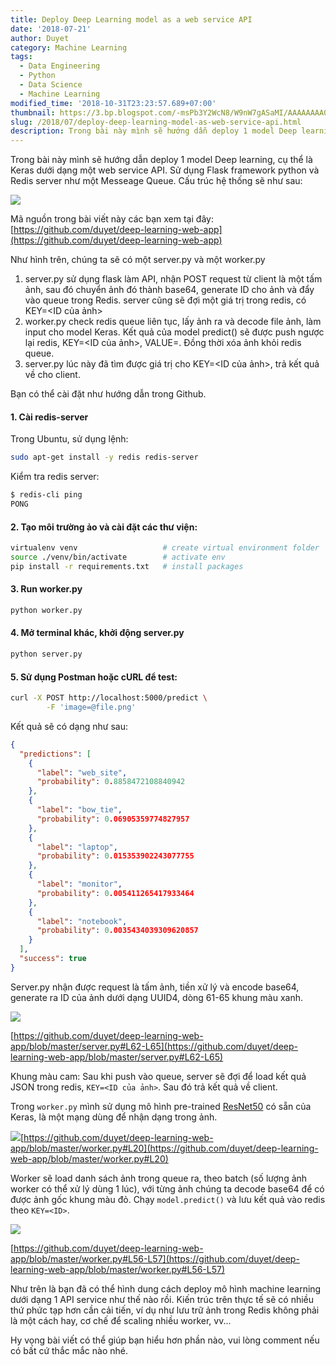 ```yaml
---
title: Deploy Deep Learning model as a web service API
date: '2018-07-21'
author: Duyet
category: Machine Learning
tags:
  - Data Engineering
  - Python
  - Data Science
  - Machine Learning
modified_time: '2018-10-31T23:23:57.689+07:00'
thumbnail: https://3.bp.blogspot.com/-msPb3Y2WcN8/W9nW7gASaMI/AAAAAAAA04w/P9xEh3pGAN8pRsJmaTgFHqssjUToQHo3wCLcBGAs/s1080/deep-learning-web-app.png
slug: /2018/07/deploy-deep-learning-model-as-web-service-api.html
description: Trong bài này mình sẽ hướng dẫn deploy 1 model Deep learning, cụ thể là Keras dưới dạng một web service API. Sử dụng Flask framework python và Redis server như một Messeage Queue.
---
```


Trong bài này mình sẽ hướng dẫn deploy 1 model Deep learning, cụ thể là Keras dưới dạng một web service API. Sử dụng Flask framework python và Redis server như một Messeage Queue. Cấu trúc hệ thống sẽ như sau:

![](https://3.bp.blogspot.com/-msPb3Y2WcN8/W9nW7gASaMI/AAAAAAAA04w/P9xEh3pGAN8pRsJmaTgFHqssjUToQHo3wCLcBGAs/s640/deep-learning-web-app.png)

<!-- more -->

Mã nguồn trong bài viết này các bạn xem tại đây: [https://github.com/duyet/deep-learning-web-app](https://github.com/duyet/deep-learning-web-app)

Như hình trên, chúng ta sẽ có một server.py và một worker.py

1. server.py sử dụng flask làm API, nhận POST request từ client là một tấm ảnh, sau đó chuyển ảnh đó thành base64, generate ID cho ảnh và đẩy vào queue trong Redis.
   server cũng sẽ đợi một giá trị trong redis, có KEY=<ID của ảnh>
2. worker.py check redis queue liên tục, lấy ảnh ra và decode file ảnh, làm input cho model Keras. Kết quả của model predict() sẽ được push ngược lại redis, KEY=<ID của ảnh>, VALUE=<predict output>. Đồng thời xóa ảnh khỏi redis queue.
3. server.py lúc này đã tìm được giá trị cho KEY=<ID của ảnh>, trả kết quả về cho client.

Bạn có thể cài đặt như hướng dẫn trong Github.

#### 1. Cài redis-server

Trong Ubuntu, sử dụng lệnh:

```bash
sudo apt-get install -y redis redis-server
```

Kiểm tra redis server:

```bash
$ redis-cli ping
PONG
```

#### 2. Tạo môi trường ảo và cài đặt các thư viện:

```bash
virtualenv venv                   # create virtual environment folder
source ./venv/bin/activate        # activate env
pip install -r requirements.txt   # install packages
```

#### 3. Run worker.py

```bash
python worker.py
```

#### 4. Mở terminal khác, khởi động server.py

```bash
python server.py
```

#### 5. Sử dụng Postman hoặc cURL để test:

```bash
curl -X POST http://localhost:5000/predict \
        -F 'image=@file.png'
```

Kết quả sẽ có dạng như sau:

```json
{
  "predictions": [
    {
      "label": "web_site",
      "probability": 0.8858472108840942
    },
    {
      "label": "bow_tie",
      "probability": 0.06905359774827957
    },
    {
      "label": "laptop",
      "probability": 0.015353902243077755
    },
    {
      "label": "monitor",
      "probability": 0.005411265417933464
    },
    {
      "label": "notebook",
      "probability": 0.0035434039309620857
    }
  ],
  "success": true
}
```

Server.py nhận được request là tấm ảnh, tiền xử lý và encode base64, generate ra ID của ảnh dưới dạng UUID4, dòng 61-65 khung màu xanh.

[![](https://2.bp.blogspot.com/-VcF18CjXrN8/W1IT6IMiVnI/AAAAAAAAxZk/KoVMaBpI2kIpH9wMZR2yyY6Ua0kZKhLOgCLcBGAs/s1600/p2.PNG)](https://github.com/duyet/deep-learning-web-app/blob/master/server.py#L62-L65)

[https://github.com/duyet/deep-learning-web-app/blob/master/server.py#L62-L65](https://github.com/duyet/deep-learning-web-app/blob/master/server.py#L62-L65)

Khung màu cam: Sau khi push vào queue, server sẽ đợi để load kết quả JSON trong redis, `KEY=<ID của ảnh>`. Sau đó trả kết quả về client.

Trong `worker.py` mình sử dụng mô hình pre-trained [ResNet50](https://keras.io/applications/#resnet50) có sẵn của Keras, là một mạng dùng để nhận dạng trong ảnh.

[![](https://2.bp.blogspot.com/-sY7FkoETCwE/W1ISXjDWZDI/AAAAAAAAxZY/fWLlDgMBsYUqbdq2P9S1S6-IPk50ZExmQCLcBGAs/s1600/p1.PNG)](https://github.com/duyet/deep-learning-web-app/blob/master/worker.py#L20)[https://github.com/duyet/deep-learning-web-app/blob/master/worker.py#L20](https://github.com/duyet/deep-learning-web-app/blob/master/worker.py#L20)

Worker sẽ load danh sách ảnh trong queue ra, theo batch (số lượng ảnh worker có thể xử lý dùng 1 lúc), với từng ảnh chúng ta decode base64 để có được ảnh gốc khung màu đỏ. Chạy `model.predict()` và lưu kết quả vào redis theo `KEY=<ID>`.

[![](https://3.bp.blogspot.com/-SggMg0bZpc0/W1IV6zx-EoI/AAAAAAAAxZw/UzLguNzjCcUoeOS-BaqK9xwlNlkl2VoMgCLcBGAs/s1600/p3.PNG)](https://github.com/duyet/deep-learning-web-app/blob/master/worker.py#L56-L57)

[https://github.com/duyet/deep-learning-web-app/blob/master/worker.py#L56-L57](https://github.com/duyet/deep-learning-web-app/blob/master/worker.py#L56-L57)

Như trên là bạn đã có thể hình dung cách deploy mô hình machine learning dưới dạng 1 API service như thế nào rồi. Kiến trúc trên thực tế sẽ có nhiều thứ phức tạp hơn cần cải tiến, ví dụ như lưu trữ ảnh trong Redis không phải là một cách hay, cơ chế để scaling nhiều worker, vv...

Hy vọng bài viết có thể giúp bạn hiểu hơn phần nào, vui lòng comment nếu có bất cứ thắc mắc nào nhé.
